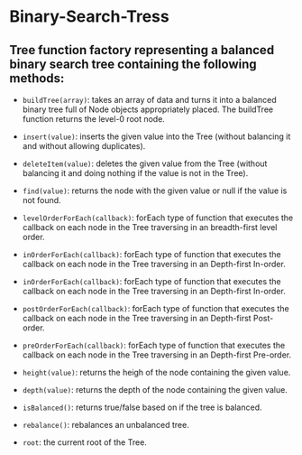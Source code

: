 # Binary-Search-Tress

## Tree function factory representing a balanced binary search tree containing the following methods:
- `buildTree(array)`: takes an array of data and turns it into a balanced binary tree full of Node objects appropriately placed. The buildTree function returns the level-0 root node.

- `insert(value)`: inserts the given value into the Tree (without balancing it and without allowing duplicates).

- `deleteItem(value)`: deletes the given value from the Tree (without balancing it and doing nothing if the value is not in the Tree).

- `find(value)`: returns the node with the given value or null if the value is not found.

- `levelOrderForEach(callback)`: forEach type of function that executes the callback on each node in the Tree traversing in an breadth-first level order.

- `inOrderForEach(callback)`: forEach type of function that executes the callback on each node in the Tree traversing in an Depth-first In-order.

- `inOrderForEach(callback)`: forEach type of function that executes the callback on each node in the Tree traversing in an Depth-first In-order.

- `postOrderForEach(callback)`: forEach type of function that executes the callback on each node in the Tree traversing in an Depth-first Post-order.

- `preOrderForEach(callback)`: forEach type of function that executes the callback on each node in the Tree traversing in an Depth-first Pre-order.

- `height(value)`: returns the heigh of the node containing the given value.

- `depth(value)`: returns the depth of the node containing the given value.

- `isBalanced()`: returns true/false based on if the tree is balanced.

- `rebalance()`: rebalances an unbalanced tree.

- `root`: the current root of the Tree.